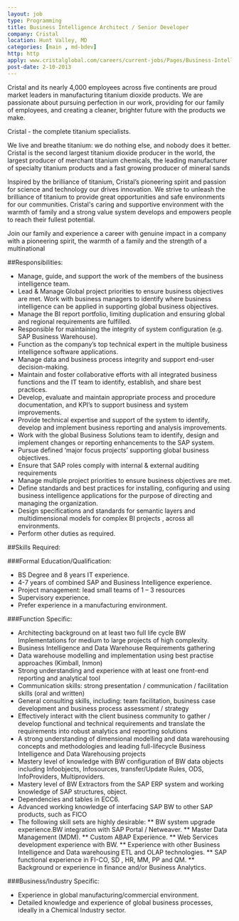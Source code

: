 ```yaml
---
layout: job
type: Programming
title: Business Intelligence Architect / Senior Developer
company: Cristal
location: Hunt Valley, MD
categories: [main , md-bdev]
http: http
apply: www.cristalglobal.com/careers/current-jobs/Pages/Business-Intelligence-ArchitectSenior-Developer.aspx
post-date: 2-10-2013
---
```


Cristal and its nearly 4,000 employees across five continents are proud market leaders in manufacturing titanium dioxide products. We are passionate about pursuing perfection in our work, providing for our family of employees, and creating a cleaner, brighter future with the products we make. 
 
Cristal - the complete titanium specialists.

We live and breathe titanium: we do nothing else, and nobody does it better. Cristal is the second largest titanium dioxide producer in the world, the largest producer of merchant titanium chemicals, the leading manufacturer of specialty titanium products and a fast growing producer of mineral sands

Inspired by the brilliance of titanium, Cristal’s pioneering spirit and passion for science and technology our drives innovation. We strive to unleash the brilliance of titanium to provide great opportunities and safe environments for our communities. Cristal's caring and supportive environment with the warmth of family and a strong value system develops and empowers people to reach their fullest potential.

Join our family and experience a career with genuine impact in a company with a pioneering spirit, the warmth of a family and the strength of a multinational

##Responsibilities:

* Manage, guide, and support the work of the members of the business intelligence team.
* Lead & Manage Global project priorities to ensure business objectives are met. Work with business managers to identify where business intelligence can be applied in supporting global business objectives.
* Manage the BI report portfolio, limiting duplication and ensuring global and regional requirements are fulfilled.
* Responsible for maintaining the integrity of system configuration (e.g. SAP Business Warehouse).
* Function as the company’s top technical expert in the multiple business intelligence software applications.
* Manage data and business process integrity and support end-user decision-making.
* Maintain and foster collaborative efforts with all integrated business functions and the IT team to identify, establish, and share best practices.
* Develop, evaluate and maintain appropriate process and procedure documentation, and KPI’s to support business and system improvements.
* Provide technical expertise and support of the system to identify, develop and implement business reporting and analysis improvements.
* Work with the global Business Solutions team to identify, design and implement changes or reporting enhancements to the SAP system.
* Pursue defined ‘major focus projects’ supporting global business objectives.
* Ensure that SAP roles comply with internal & external auditing requirements
* Manage multiple project priorities to ensure business objectives are met.
* Define standards and best practices for installing, configuring and using business intelligence applications for the purpose of directing and managing the organization.
* Design specifications and standards for semantic layers and multidimensional models for complex BI projects , across all environments.
* Perform other duties as required.​

##Skills Required:

###Formal Education/Qualification:
* BS Degree and 8 years IT experience.
* 4-7 years of combined SAP and Business Intelligence experience.
* Project management: lead small teams of 1 – 3 resources
* Supervisory experience.
* Prefer experience in a manufacturing environment.

###Function Specific:
* Architecting background on at least two full life cycle BW Implementations for medium to large projects of high complexity.
* Business Intelligence and Data Warehouse Requirements gathering
* Data warehouse modelling and implementation using best practise approaches (Kimball, Inmon)
* Strong understanding and experience with at least one front-end reporting and analytical tool
* Communication skills: strong presentation / communication / facilitation skills (oral and written)
* General consulting skills, including: team facilitation, business case development and business process assessment / strategy
* Effectively interact with the client business community to gather / develop functional and technical requirements and translate the requirements into robust analytics and reporting solutions
* A strong understanding of dimensional modelling and data warehousing concepts and methodologies and leading full-lifecycle Business Intelligence and Data Warehousing projects
* Mastery level of knowledge with BW configuration of BW data objects including Infoobjects, Infosources, transfer/Update Rules, ODS, InfoProviders, Multiproviders.
* Mastery level of BW Extractors from the SAP ERP system and working knowledge of SAP structures, object.
* Dependencies and tables in ECC6.
* Advanced working knowledge of interfacing SAP BW to other SAP products, such as FICO
* The following skill sets are highly desirable:
** BW system upgrade experience.BW integration with SAP Portal / Netweaver.
** Master Data Management (MDM).
** Custom ABAP Experience.
** Web Services development experience with BW.
** Experience with other Business Intelligence and Data warehousing ETL and OLAP technologies.
** SAP functional experience in FI-CO, SD , HR, MM, PP and QM.
** Background or experience in finance and/or Business Analytics.

###Business/Industry Specific:
* Experience in global manufacturing/commercial environment.
* Detailed knowledge and experience of global business processes, ideally in a Chemical Industry sector.​